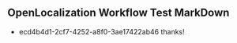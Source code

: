 ## OpenLocalization Workflow Test MarkDown
* ecd4b4d1-2cf7-4252-a8f0-3ae17422ab46 thanks!

<!--HONumber=Jul16_HO2-->


